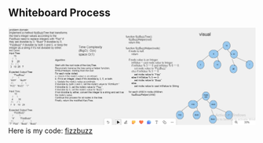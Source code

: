 ## Whiteboard Process
![Alt Text](../assets/cc18.PNG)
Here is my code:
[ fizzbuzz  ](./app/src/main/java/stackandqueue/binarytree)
